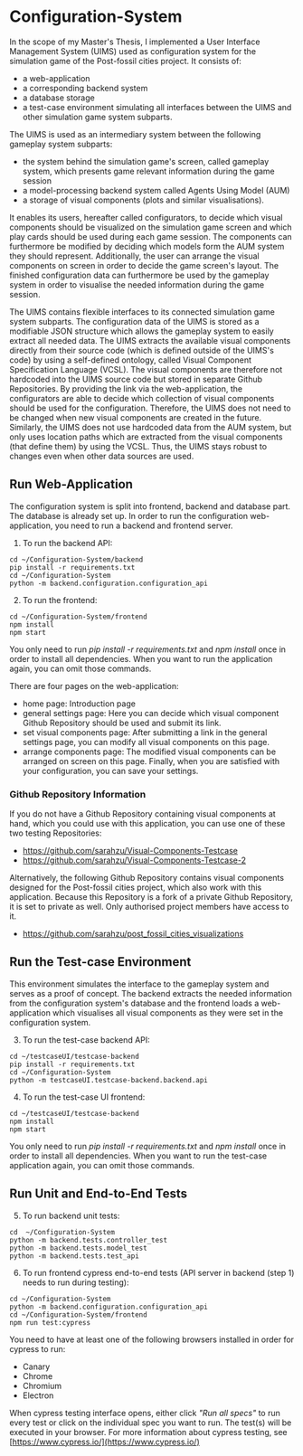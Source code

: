 # Configuration-System
In the scope of my Master's Thesis, I implemented a User Interface Management System (UIMS) used as configuration system for the simulation game of the Post-fossil cities project. It consists of:
* a web-application
* a corresponding backend system
* a database storage 
* a test-case environment simulating all interfaces between the UIMS and other simulation game system subparts.

The UIMS is used as an intermediary system between the following gameplay system subparts:
* the system behind the simulation game's screen, called gameplay system, which presents game relevant information during the game session
* a model-processing backend system called Agents Using Model (AUM)
* a storage of visual components (plots and similar visualisations). 

It enables its users, hereafter called configurators, to decide which visual components should be visualized on the simulation game screen and which play cards should be used during each game session. The components can furthermore be modified by deciding which models form the AUM system they should represent. Additionally, the user can arrange the visual components on screen in order to decide the game screen's layout. The finished configuration data can furthermore be used by the gameplay system in order to visualise the needed information during the game session.

The UIMS contains flexible interfaces to its connected simulation game system subparts. The configuration data of the UIMS is stored as a modifiable JSON structure which allows the gameplay system to easily extract all needed data. The UIMS extracts the available visual components directly from their source code (which is defined outside of the UIMS's code) by using a self-defined ontology, called Visual Component Specification Language (VCSL). The visual components are therefore not hardcoded into the UIMS source code but stored in separate Github Repositories. By providing the link via the web-application, the configurators are able to decide which collection of visual components should be used for the configuration. Therefore, the UIMS does not need to be changed when new visual components are created in the future. Similarly, the UIMS does not use hardcoded data from the AUM system, but only uses location paths which are extracted from the visual components (that define them) by using the VCSL. Thus, the UIMS stays robust to changes even when other data sources are used.



## Run Web-Application
The configuration system is split into frontend, backend and database part. The database is already set up. In order to run the configuration web-application, you need to run a backend and frontend server.

  1. To run the backend API:
```
cd ~/Configuration-System/backend
pip install -r requirements.txt
cd ~/Configuration-System
python -m backend.configuration.configuration_api
```

  2. To run the frontend:
```
cd ~/Configuration-System/frontend
npm install
npm start
```

You only need to run *pip install -r requirements.txt* and *npm install* once in order to install all dependencies. When you want to run the application again, you can omit those commands.

There are four pages on the web-application:
* home page: Introduction page
* general settings page: Here you can decide which visual component Github Repository should be used and submit its link.
* set visual components page: After submitting a link in the general settings page, you can modify all visual components on this page.
* arrange components page: The modified visual components can be arranged on screen on this page. Finally, when you are satisfied with your configuration, you can save your settings. 

### Github Repository Information

If you do not have a Github Repository containing visual components at hand, which you could use with this application, you can use one of these two testing Repositories:
* https://github.com/sarahzu/Visual-Components-Testcase
* https://github.com/sarahzu/Visual-Components-Testcase-2

Alternatively, the following Github Repository contains visual components designed for the Post-fossil cities project, which also work with this application. Because this Repository is a fork of a private Github Repository, it is set to private as well. Only authorised project members have access to it.  
* https://github.com/sarahzu/post_fossil_cities_visualizations

## Run the Test-case Environment
This environment simulates the interface to the gameplay system and serves as a proof of concept. The backend extracts the needed information from the configuration system's database and the frontend loads a web-application which visualises all visual components as they were set in the configuration system. 

  3. To run the test-case backend API:
```
cd ~/testcaseUI/testcase-backend
pip install -r requirements.txt
cd ~/Configuration-System
python -m testcaseUI.testcase-backend.backend.api
```

  4. To run the test-case UI frontend:
```
cd ~/testcaseUI/testcase-backend
npm install
npm start
```

You only need to run *pip install -r requirements.txt* and *npm install* once in order to install all dependencies. When you want to run the test-case application again, you can omit those commands.

## Run Unit and End-to-End Tests

  5. To run backend unit tests:
```
cd  ~/Configuration-System
python -m backend.tests.controller_test
python -m backend.tests.model_test
python -m backend.tests.test_api
```

  6. To run frontend cypress end-to-end tests (API server in backend (step 1) needs to run during testing):
```
cd ~/Configuration-System
python -m backend.configuration.configuration_api
cd ~/Configuration-System/frontend
npm run test:cypress
```
You need to have at least one of the following browsers installed in order for cypress to run:
* Canary
* Chrome
* Chromium
* Electron

When cypress testing interface opens, either click *"Run all specs"* to run every test or click on the individual spec you want to run. The test(s) will be executed in your browser. For more information about cypress testing, see [https://www.cypress.io/](https://www.cypress.io/)

